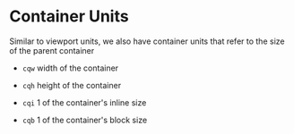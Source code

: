 # Container Units

Similar to viewport units, we also have container units that refer to the size
of the parent container

- `cqw` width of the container

- `cqh` height of the container

- `cqi` $1%$ of the container's inline size

- `cqb` $1%$ of the container's block size
